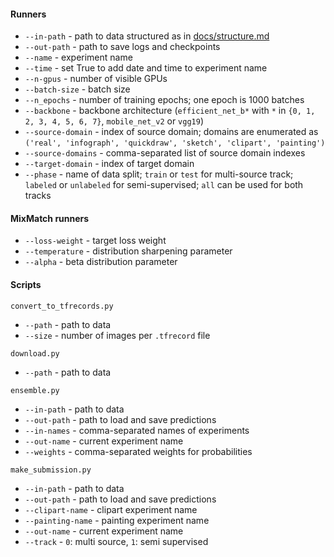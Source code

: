 #### Runners

* `--in-path` - path to data structured as in [docs/structure.md](docs/structure.md)
* `--out-path` - path to save logs and checkpoints
* `--name` - experiment name
* `--time` - set True to add date and time to experiment name
* `--n-gpus` - number of visible GPUs
* `--batch-size` - batch size
* `--n_epochs` - number of training epochs; one epoch is 1000 batches
* `--backbone` - backbone architecture (`efficient_net_b*` with `*` in `{0, 1, 2, 3, 4, 5, 6, 7}`,
  `mobile_net_v2` or `vgg19`)
* `--source-domain` - index of source domain; domains are enumerated as 
  `('real', 'infograph', 'quickdraw', 'sketch', 'clipart', 'painting')`
* `--source-domains` - comma-separated list of source domain indexes
* `--target-domain` - index of target domain
* `--phase` - name of data split; `train` or `test` for multi-source track; 
  `labeled` or `unlabeled` for semi-supervised; `all` can be used for both tracks
  
#### MixMatch runners

* `--loss-weight` - target loss weight
* `--temperature` - distribution sharpening parameter
* `--alpha` - beta distribution parameter

#### Scripts

`convert_to_tfrecords.py`
* `--path` - path to data
* `--size` - number of images per `.tfrecord` file

`download.py`
* `--path` - path to data

`ensemble.py`
* `--in-path` - path to data
* `--out-path` - path to load and save predictions
* `--in-names` - comma-separated names of experiments
* `--out-name` - current experiment name
* `--weights` - comma-separated weights for probabilities

`make_submission.py`
* `--in-path` - path to data
* `--out-path` - path to load and save predictions
* `--clipart-name` - clipart experiment name
* `--painting-name` - painting experiment name
* `--out-name` - current experiment name
* `--track` - `0`: multi source, `1`: semi supervised